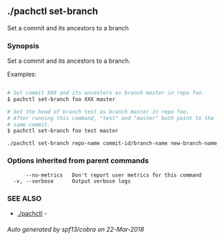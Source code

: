 ## ./pachctl set-branch

Set a commit and its ancestors to a branch

### Synopsis


Set a commit and its ancestors to a branch.

Examples:

```sh

# Set commit XXX and its ancestors as branch master in repo foo.
$ pachctl set-branch foo XXX master

# Set the head of branch test as branch master in repo foo.
# After running this command, "test" and "master" both point to the
# same commit.
$ pachctl set-branch foo test master
```

```
./pachctl set-branch repo-name commit-id/branch-name new-branch-name
```

### Options inherited from parent commands

```
      --no-metrics   Don't report user metrics for this command
  -v, --verbose      Output verbose logs
```

### SEE ALSO
* [./pachctl](./pachctl.md)	 - 

###### Auto generated by spf13/cobra on 22-Mar-2018
